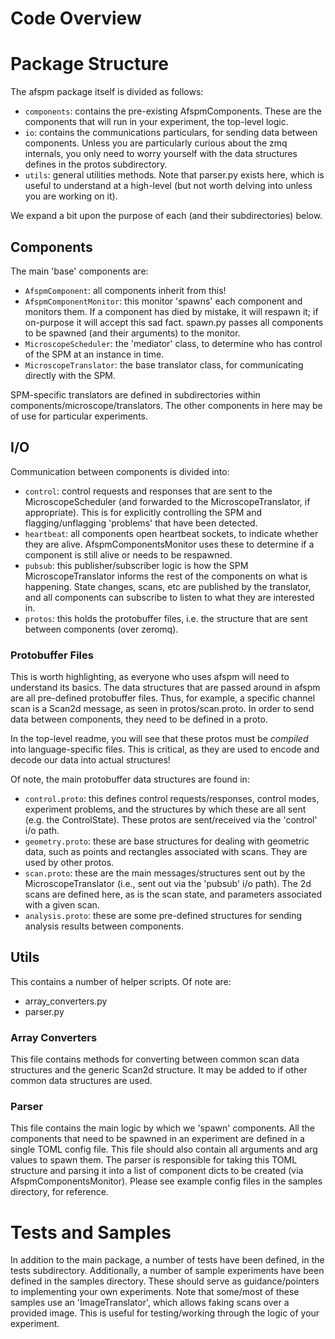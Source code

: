 # Code Overview

# Package Structure
The afspm package itself is divided as follows:
- ```components```: contains the pre-existing AfspmComponents. These are the components that will run in your experiment, the top-level logic.
- ```io```: contains the communications particulars, for sending data between components. Unless you are particularly curious about the zmq internals, you only need to worry yourself with the data structures defines in the protos subdirectory.
- ```utils```: general utilities methods. Note that parser.py exists here, which is useful to understand at a high-level (but not worth delving into unless you are working on it).

We expand a bit upon the purpose of each (and their subdirectories) below.

## Components
The main 'base' components are:
- ```AfspmComponent```: all components inherit from this!
- ```AfspmComponentMonitor```: this monitor 'spawns' each component and monitors them. If a component has died by mistake, it will respawn it; if on-purpose it will accept this sad fact. spawn.py passes all components to be spawned (and their arguments) to the monitor.
- ```MicroscopeScheduler```: the 'mediator' class, to determine who has control of the SPM at an instance in time.
- ```MicroscopeTranslator```: the base translator class, for communicating directly with the SPM.

SPM-specific translators are defined in subdirectories within components/microscope/translators. The other components in here may be of use for particular experiments.

## I/O

Communication between components is divided into:
- ```control```: control requests and responses that are sent to the MicroscopeScheduler (and forwarded to the MicroscopeTranslator, if appropriate). This is for explicitly controlling the SPM and flagging/unflagging 'problems' that have been detected.
- ```heartbeat```: all components open heartbeat sockets, to indicate whether they are alive. AfspmComponentsMonitor uses these to determine if a component is still alive or needs to be respawned.
- ```pubsub```: this publisher/subscriber logic is how the SPM MicroscopeTranslator informs the rest of the components on what is happening. State changes, scans, etc are published by the translator, and all components can subscribe to listen to what they are interested in.
- ```protos```: this holds the protobuffer files, i.e. the structure that are sent between components (over zeromq).

### Protobuffer Files

This is worth highlighting, as everyone who uses afspm will need to understand its basics. The data structures that are passed around in afspm are all pre-defined protobuffer files. Thus, for example, a specific channel scan is a Scan2d message, as seen in protos/scan.proto. In order to send data between components, they need to be defined in a proto.

In the top-level readme, you will see that these protos must be *compiled* into language-specific files. This is critical, as they are used to encode and decode our data into actual structures!

Of note, the main protobuffer data structures are found in:
- ```control.proto```: this defines control requests/responses, control modes, experiment problems, and the structures by which these are all sent (e.g. the ControlState). These protos are sent/received via the 'control' i/o path.
- ```geometry.proto```: these are base structures for dealing with geometric data, such as points and rectangles associated with scans. They are used by other protos.
- ```scan.proto```: these are the main messages/structures sent out by the MicroscopeTranslator (i.e., sent out via the 'pubsub' i/o path). The 2d scans are defined here, as is the scan state, and parameters associated with a given scan.
- ```analysis.proto```: these are some pre-defined structures for sending analysis results between components.

## Utils

This contains a number of helper scripts. Of note are:
- array_converters.py
- parser.py

### Array Converters

This file contains methods for converting between common scan data structures and the generic Scan2d structure. It may be added to if other common data structures are used.

### Parser

This file contains the main logic by which we 'spawn' components. All the components that need to be spawned in an experiment are defined in a single TOML config file. This file should also contain all arguments and arg values to spawn them. The parser is responsible for taking this TOML structure and parsing it into a list of component dicts to be created (via AfspmComponentsMonitor). Please see example config files in the samples directory, for reference.


# Tests and Samples

In addition to the main package, a number of tests have been defined, in the tests subdirectory. Additionally, a number of sample experiments have been defined in the samples directory. These should serve as guidance/pointers to implementing your own experiments. Note that some/most of these samples use an 'ImageTranslator', which allows faking scans over a provided image. This is useful for testing/working through the logic of your experiment.
